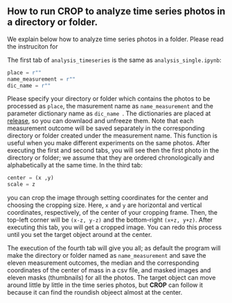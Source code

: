 ## How to run **CROP** to analyze time series photos in a directory or folder.

We explain below how to analyze time series photos in a folder. Please read the instruciton for 

The first tab of `analysis_timeseries` is the same as `analysis_single.ipynb`:
```python
place = r""
name_measurement = r""
dic_name = r""
```
Please specify your directory or folder which contains the photos to be processed as `place`,
the masurement name as `name_measurement` and the parameter dictionary name as `dic_name `.
The dictionaries are placed at [release](https://github.com/MotohisaFukuda/CROP/releases), so you can downlaod and unfreeze them.
Note that each measurement outcome will be saved separately in the corresponding directory or folder created under the measurement name.
This function is useful when you make different experiments on the same photos. 
After executing the first and second tabs, you will see then the first photo in the directory or folder; 
we assume that they are ordered chronologically and alphabetically at the same time.
In the third tab:
```python
center = (x ,y)
scale = z
```
you can crop the image through setting coordinates for the center and choosing the cropping size. Here, `x` and `y` are horizontal and vertical coordinates, respectively, of the center of your cropping frame. Then, the top-left corner will be `(x-z, y-z)` and the bottom-right `(x+z, y+z)`. After executing this tab, you will get a cropped image. You can redo this process until you set the target object around at the center.

The execution of the fourth tab will give you all; as default
the program will make the directory or folder named as `name_measurement`
and save the eleven measurement outcomes, the median and the corresponding coordinates of the center of mass in a csv file, and masked images and eleven masks (thumbnails) for all the photos.
The target object can move around little by little in the time series photos, 
but **CROP** can follow it because it can find the roundish objeect almost at the center. 
